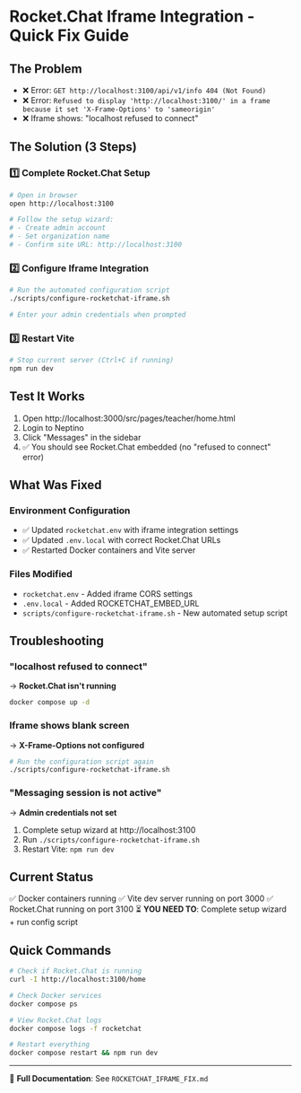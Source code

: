 # Rocket.Chat Iframe Integration - Quick Fix Guide

## The Problem
- ❌ Error: `GET http://localhost:3100/api/v1/info 404 (Not Found)`
- ❌ Error: `Refused to display 'http://localhost:3100/' in a frame because it set 'X-Frame-Options' to 'sameorigin'`
- ❌ Iframe shows: "localhost refused to connect"

## The Solution (3 Steps)

### 1️⃣ Complete Rocket.Chat Setup
```bash
# Open in browser
open http://localhost:3100

# Follow the setup wizard:
# - Create admin account
# - Set organization name
# - Confirm site URL: http://localhost:3100
```

### 2️⃣ Configure Iframe Integration
```bash
# Run the automated configuration script
./scripts/configure-rocketchat-iframe.sh

# Enter your admin credentials when prompted
```

### 3️⃣ Restart Vite
```bash
# Stop current server (Ctrl+C if running)
npm run dev
```

## Test It Works
1. Open http://localhost:3000/src/pages/teacher/home.html
2. Login to Neptino
3. Click "Messages" in the sidebar
4. ✅ You should see Rocket.Chat embedded (no "refused to connect" error)

## What Was Fixed

### Environment Configuration
- ✅ Updated `rocketchat.env` with iframe integration settings
- ✅ Updated `.env.local` with correct Rocket.Chat URLs
- ✅ Restarted Docker containers and Vite server

### Files Modified
- `rocketchat.env` - Added iframe CORS settings
- `.env.local` - Added ROCKETCHAT_EMBED_URL
- `scripts/configure-rocketchat-iframe.sh` - New automated setup script

## Troubleshooting

### "localhost refused to connect"
→ **Rocket.Chat isn't running**
```bash
docker compose up -d
```

### Iframe shows blank screen
→ **X-Frame-Options not configured**
```bash
# Run the configuration script again
./scripts/configure-rocketchat-iframe.sh
```

### "Messaging session is not active"
→ **Admin credentials not set**
1. Complete setup wizard at http://localhost:3100
2. Run `./scripts/configure-rocketchat-iframe.sh`
3. Restart Vite: `npm run dev`

## Current Status

✅ Docker containers running
✅ Vite dev server running on port 3000
✅ Rocket.Chat running on port 3100
⏳ **YOU NEED TO**: Complete setup wizard + run config script

## Quick Commands

```bash
# Check if Rocket.Chat is running
curl -I http://localhost:3100/home

# Check Docker services
docker compose ps

# View Rocket.Chat logs
docker compose logs -f rocketchat

# Restart everything
docker compose restart && npm run dev
```

---

📖 **Full Documentation**: See `ROCKETCHAT_IFRAME_FIX.md`
